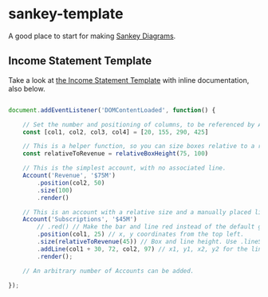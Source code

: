 # sankey-template

A good place to start for making [Sankey Diagrams](https://en.wikipedia.org/wiki/Sankey_diagram).

## Income Statement Template

Take a look at [the Income Statement Template](https://github.com/maxtremaine/sankey-template/blob/main/income-statement-template.html) with inline documentation, also below.

```JavaScript

document.addEventListener('DOMContentLoaded', function() {

    // Set the number and positioning of columns, to be referenced by Accounts.
    const [col1, col2, col3, col4] = [20, 155, 290, 425]

    // This is a helper function, so you can size boxes relative to a reference Account.
    const relativeToRevenue = relativeBoxHeight(75, 100) 

    // This is the simplest account, with no associated line.
    Account('Revenue', '$75M')
        .position(col2, 50)
        .size(100)
        .render()

    // This is an account with a relative size and a manually placed line.
    Account('Subscriptions', '$45M')
        // .red() // Make the bar and line red instead of the default green.
        .position(col1, 25) // x, y coordinates from the top left.
        .size(relativeToRevenue(45)) // Box and line height. Use .lineSize() if you want the line to be shorter.
        .addLine(col1 + 30, 72, col2, 97) // x1, y1, x2, y2 for the line. You can see how it is made in the source at the bottom of the file.
        .render();

    // An arbitrary number of Accounts can be added.

});

```

